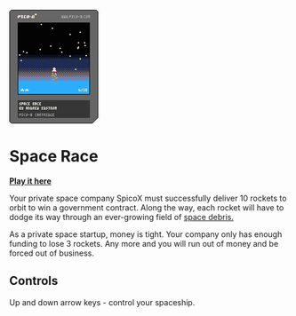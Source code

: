 ![game cartridge](/spacerace.p8.png)

# Space Race 

**[Play it here](https://www.lexaloffle.com/bbs/?tid=38734)**

Your private space company SpicoX must successfully deliver 10 rockets to orbit
to win a government contract. Along the way, each rocket will have to dodge its
way through an ever-growing field of [space
debris.](https://en.wikipedia.org/wiki/Space_debris)

As a private space startup, money is tight. Your company only has enough
funding to lose 3 rockets. Any more and you will run out of money and be forced
out of business.

## Controls 

Up and down arrow keys - control your spaceship.

